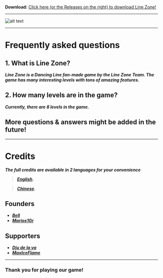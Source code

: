 **Download:** [Click here (or the Releases on the right) to download Line Zone!](https://github.com/LineZoneTeam/LineZone-Official/releases/latest)
___
![alt text](https://github.com/LineZoneTeam/LineZone-Official/blob/main/sm0rtImage.png)
___
# Frequently asked questions
## 1. What is Line Zone?
***Line Zone is a Dancing Line fan-made game by the Line Zone Team. The game has many interesting levels with tons of amazing features.***
## 2. How many levels are in the game?
***Currently, there are 8 levels in the game.***
## More questions & answers might be added in the future!
___
# Credits
***The full credits are available in 2 languages for your convenience***
> ***[English](https://github.com/LineZoneTeam/LineZone-Official/blob/main/CreditsEn.md).***

> ***[Chinese](https://github.com/LineZoneTeam/LineZone-Official/blob/main/CreditsCn.md).***

## Founders
- ***[Bell](https://github.com/phous0105)***
- ***[Marios1Gr](https://github.com/Marios1Gr)***
  
## Supporters
- ***[Dju de la va](https://github.com/Dju-de-la-va)***
- ***[MaxIceFlame](https://github.com/MaxIceFlame)***

___
### Thank you for playing our game!
